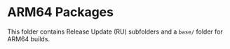 # ARM64 Packages

This folder contains Release Update (RU) subfolders and a `base/` folder for ARM64 builds.